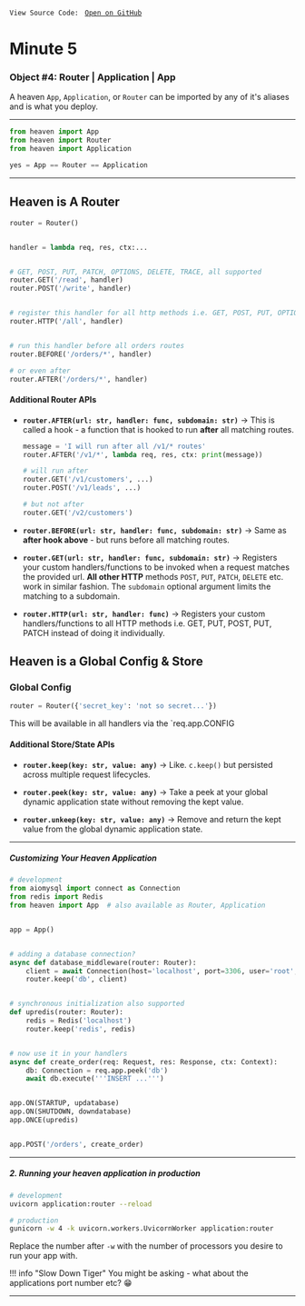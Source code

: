 `View Source Code: ` [`Open on GitHub`](https://github.com/rayattack/heaven/blob/main/heaven/router.py)

# Minute 5


### Object \#4: Router | Application | App
A heaven `App`, `Application`, or `Router` can be imported by any of it's aliases and is what you deploy.

-------------------------

```py
from heaven import App
from heaven import Router
from heaven import Application

yes = App == Router == Application
```

--------------------------

## Heaven is A Router

```py
router = Router()


handler = lambda req, res, ctx:...


# GET, POST, PUT, PATCH, OPTIONS, DELETE, TRACE, all supported
router.GET('/read', handler)
router.POST('/write', handler)


# register this handler for all http methods i.e. GET, POST, PUT, OPTIONS, etc...
router.HTTP('/all', handler)


# run this handler before all orders routes
router.BEFORE('/orders/*', handler)

# or even after
router.AFTER('/orders/*', handler)
```

#### Additional Router APIs

- **`router.AFTER(url: str, handler: func, subdomain: str)`** -> This is called a hook - a function that is hooked to run **after** all matching routes.
    ```py
    message = 'I will run after all /v1/* routes'
    router.AFTER('/v1/*', lambda req, res, ctx: print(message))

    # will run after
    router.GET('/v1/customers', ...)
    router.POST('/v1/leads', ...)

    # but not after
    router.GET('/v2/customers')
    ```

- **`router.BEFORE(url: str, handler: func, subdomain: str)`** -> Same as **after hook above** - but runs before all matching routes.

- **`router.GET(url: str, handler: func, subdomain: str)`** -> Registers your custom handlers/functions to be invoked when a request matches
    the provided url. **All other HTTP** methods `POST`, `PUT`, `PATCH`, `DELETE` etc. 
    work in similar fashion. The `subdomain` optional argument limits the matching to a subdomain.

- **`router.HTTP(url: str, handler: func)`** -> Registers your custom handlers/functions to all HTTP methods i.e. GET, PUT, POST, PUT, PATCH instead of doing it individually.


## Heaven is a Global Config & Store

### Global Config
```py
router = Router({'secret_key': 'not so secret...'})
```
This will be available in all handlers via the `req.app.CONFIG

#### Additional Store/State APIs

- **`router.keep(key: str, value: any)`** -> Like. `c.keep()` but persisted across multiple request lifecycles.

- **`router.peek(key: str, value: any)`** -> Take a peek at your global dynamic application state without removing the kept value.

- **`router.unkeep(key: str, value: any)`** -> Remove and return the kept value from the global dynamic application state. 

-----------------------


##### Customizing Your Heaven Application

```py
# development
from aiomysql import connect as Connection
from redis import Redis
from heaven import App  # also available as Router, Application


app = App()


# adding a database connection?
async def database_middleware(router: Router):
    client = await Connection(host='localhost', port=3306, user='root', password='', db='mysql')
    router.keep('db', client)


# synchronous initialization also supported
def upredis(router: Router):
    redis = Redis('localhost')
    router.keep('redis', redis)


# now use it in your handlers
async def create_order(req: Request, res: Response, ctx: Context):
    db: Connection = req.app.peek('db')
    await db.execute('''INSERT ...''')


app.ON(STARTUP, updatabase)
app.ON(SHUTDOWN, downdatabase)
app.ONCE(upredis)


app.POST('/orders', create_order)
```

-----------------------

##### 2. Running your heaven application in production

```sh
# development
uvicorn application:router --reload

# production
gunicorn -w 4 -k uvicorn.workers.UvicornWorker application:router
```

Replace the number after `-w` with the number of processors you desire to run your app with.

!!! info "Slow Down Tiger"
    You might be asking - what about the applications port number etc? 😁

-----------------------